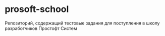 # prosoft-school
Репозиторий, содержащий тестовые задания для поступления в школу разработчиков Простофт Систем
